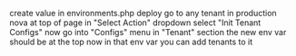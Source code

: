 create value in environments.php
deploy
go to any tenant in production nova
at top of page in "Select Action" dropdown select "Init Tenant Configs"
now go into "Configs" menu in "Tenant" section
the new env var should be at the top
now in that env var you can add tenants to it
